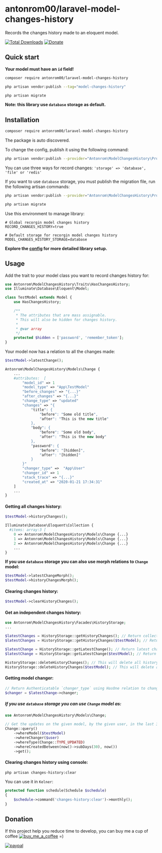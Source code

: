 # antonrom00/laravel-model-changes-history

Records the changes history made to an eloquent model.

[![Total Downloads](https://img.shields.io/packagist/dt/antonrom00/laravel-model-changes-history.svg?style=flat-square)](https://packagist.org/packages/antonrom00/laravel-model-changes-history)
[![Donate](https://img.shields.io/badge/Donate-PayPal-green.svg)](https://www.paypal.com/cgi-bin/webscr?cmd=_s-xclick&hosted_button_id=P58FVTP9QTTEW&source=url)

## Quick start

**Your model must have an `id` field!**

```bash
composer require antonrom00/laravel-model-changes-history
```

```bash
php artisan vendor:publish --tag="model-changes-history"
```

```bash
php artisan migrate
```

**Note: this library use `database` storage as default.**

## Installation

```bash
composer require antonrom00/laravel-model-changes-history
```

The package is auto discovered.

To change the config, publish it using the following command:

```bash
php artisan vendor:publish --provider="Antonrom\ModelChangesHistory\Providers\ModelChangesHistoryServiceProvider" --tag="config"
```

You can use three ways for record changes: `'storage' => 'database', 'file' or 'redis'`

If you want to use `database` storage, you must publish the migration file, run the following artisan commands:

```bash
php artisan vendor:publish --provider="Antonrom\ModelChangesHistory\Providers\ModelChangesHistoryServiceProvider" --tag="migrations"
```

```bash
php artisan migrate
```

Use this environment to manage library:

```dotenv
# Global recorgin model changes history
RECORD_CHANGES_HISTORY=true

# Default storage for recorgin model changes history
MODEL_CHANGES_HISTORY_STORAGE=database
```

**Explore
the [config](https://github.com/Antonrom00/laravel-model-changes-history/blob/master/publishable/config/model_changes_history.php)
for more detailed library setup.**

## Usage

Add the trait to your model class you want to record changes history for:

```php
use Antonrom\ModelChangesHistory\Traits\HasChangesHistory;
use Illuminate\Database\Eloquent\Model;

class TestModel extends Model {
    use HasChangesHistory;

    /**
     * The attributes that are mass assignable.
     * This will also be hidden for changes history.
     *
     * @var array
     */
    protected $hidden = ['password', 'remember_token'];
}

```

Your model now has a relation to all the changes made:

```php
$testModel->latestChange();

Antonrom\ModelChangesHistory\Models\Change {
    ...
    #attributes:  [
        "model_id" => 1
        "model_type" => "App\TestModel"
        "before_changes" => "{...}"
        "after_changes" => "{...}"
        "change_type" => "updated"
        "changes" => "{
            "title": {
                "before": "Some old title",  
                "after": "This is the new title"
            },
            "body": {
                "before": "Some old body",  
                "after": "This is the new body"
            },
            "password": {
                "before": "[hidden]",  
                "after": "[hidden]"
            }
        }"
        "changer_type" =>  "App\User"
        "changer_id" => 1
        "stack_trace" => "{...}"
        "created_at" => "2020-01-21 17:34:31"
    ]
    ...
}
```

#### Getting all changes history:

```php
$testModel->historyChanges();

Illuminate\Database\Eloquent\Collection {
  #items: array:3 [
    0 => Antonrom\ModelChangesHistory\Models\Change {...}
    1 => Antonrom\ModelChangesHistory\Models\Change {...}
    2 => Antonrom\ModelChangesHistory\Models\Change {...}
    ...
}
```

**If you use `database` storage you can also use morph relations to `Change` model:**

```php
$testModel->latestChangeMorph();
$testModel->historyChangesMorph();
```

#### Clearing changes history:

```php
$testModel->clearHistoryChanges();
```

#### Get an independent changes history:

```php
use Antonrom\ModelChangesHistory\Facades\HistoryStorage;
...

$latestChanges = HistoryStorage::getHistoryChanges(); // Return collection of all latest changes
$latestChanges = HistoryStorage::getHistoryChanges($testModel); // Return collection of all latest changes for model

$latestChange = HistoryStorage::getLatestChange(); // Return latest change
$latestChange = HistoryStorage::getLatestChange($testModel); // Return latest change for model

HistoryStorage::deleteHistoryChanges(); // This will delete all history changes
HistoryStorage::deleteHistoryChanges($testModel); // This will delete all history changes for model
```

#### Getting model changer:

```php
// Return Authenticatable `changer_type` using HasOne relation to changer_type and changer_id
$changer = $latestChange->changer; 
```

##### If you use `database` storage you can use `Change` model as:

```php
use Antonrom\ModelChangesHistory\Models\Change;

// Get the updates on the given model, by the given user, in the last 30 days:
Change::query()
    ->whereModel($testModel)
    ->whereChanger($user)
    ->whereType(Change::TYPE_UPDATED)
    ->whereCreatedBetween(now()->subDays(30), now())
    ->get();
```

#### Clearing changes history using console:

```bash
php artisan changes-history:clear
```

You can use it in `Kelner`:

```php
protected function schedule(Schedule $schedule)
{
    $schedule->command('changes-history:clear')->monthly();
}
```

## Donation

If this project help you reduce time to develop, you can buy me a cup of
coffee [![buy_me_a_coffee](https://cdn.buymeacoffee.com/buttons/bmc-new-btn-logo.svg)](https://www.buymeacoffee.com/antonrom)
=)

[![paypal](https://www.paypalobjects.com/en_US/i/btn/btn_donateCC_LG.gif)](https://www.paypal.com/cgi-bin/webscr?cmd=_s-xclick&hosted_button_id=P58FVTP9QTTEW&source=url)
